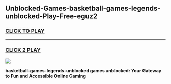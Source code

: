 
## Unblocked-Games-basketball-games-legends-unblocked-Play-Free-eguz2
<h3>
<a href="https://premium76.site?title=basketball-games-legends-unblocked&ref=22A">CLICK TO PLAY</a></h3>
<hr>

<h3>
<a href="https://premium76.site?title=basketball-games-legends-unblocked&ref=22A">CLICK 2 PLAY</a>
  
</h3>

<a href="https://premium76.site?title=basketball-games-legends-unblocked&ref=22A"><img src="https://clearcache.store/games.png"></a>


**basketball-games-legends-unblocked games unblocked: Your Gateway to Fun and Accessible Online Gaming**
